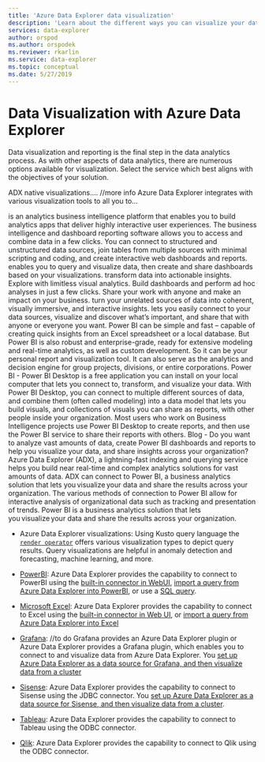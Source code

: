 ```yaml
---
title: 'Azure Data Explorer data visualization'
description: 'Learn about the different ways you can visualize your data in Azure Data Explorer'
services: data-explorer
author: orspod
ms.author: orspodek
ms.reviewer: rkarlin
ms.service: data-explorer
ms.topic: conceptual
ms.date: 5/27/2019
---
```


# Data Visualization with Azure Data Explorer 

Data visualization and reporting is the final step in the data analytics process. As with other aspects of data analytics, there are numerous options available for visualization.  Select the service which best aligns with the objectives of your solution. 

ADX native visualizations.... //more info Azure Data Explorer integrates with various visualization tools to all you to...

is an analytics business intelligence platform that enables you to build analytics apps that deliver highly interactive user experiences. The business intelligence and dashboard reporting software allows you to access and combine data in a few clicks. You can connect to structured and unstructured data sources, join tables from multiple sources with minimal scripting and coding, and create interactive web dashboards and reports. enables you to query and visualize data, then create and share dashboards based on your visualizations. transform data into actionable insights. Explore with limitless visual analytics. Build dashboards and perform ad hoc analyses in just a few clicks. Share your work with anyone and make an impact on your business.
turn your unrelated sources of data into coherent, visually immersive, and interactive insights. lets you easily connect to your data sources, visualize and discover what’s important, and share that with anyone or everyone you want.
Power BI can be simple and fast – capable of creating quick insights from an Excel spreadsheet or a local database. But Power BI is also robust and enterprise-grade, ready for extensive modeling and real-time analytics, as well as custom development. So it can be your personal report and visualization tool. It can also serve as the analytics and decision engine for group projects, divisions, or entire corporations.
Power BI - Power BI Desktop is a free application you can install on your local computer that lets you connect to, transform, and visualize your data. With Power BI Desktop, you can connect to multiple different sources of data, and combine them (often called modeling) into a data model that lets you build visuals, and collections of visuals you can share as reports, with other people inside your organization. Most users who work on Business Intelligence projects use Power BI Desktop to create reports, and then use the Power BI service to share their reports with others.
Blog - Do you want to analyze vast amounts of data, create Power BI dashboards and reports to help you visualize your data, and share insights across your organization? Azure Data Explorer (ADX), a lightning-fast indexing and querying service helps you build near real-time and complex analytics solutions for vast amounts of data. ADX can connect to Power BI, a business analytics solution that lets you visualize your data and share the results across your organization. The various methods of connection to Power BI allow for interactive analysis of organizational data such as tracking and presentation of trends. Power BI is a business analytics solution that lets you visualize your data and share the results across your organization.

* Azure Data Explorer visualizations:
Using Kusto query language the [`render operator`](https://docs.microsoft.com/en-us/azure/kusto/query/renderoperator) offers various visualization types to depict query results. Query visualizations are helpful in anomaly detection and forecasting, machine learning, and more. 

* [PowerBI](https://powerbi.microsoft.com):
Azure Data Explorer provides the capability to connect to PowerBI using the [built-in connector in WebUI](https://docs.microsoft.com/en-us/azure/data-explorer/power-bi-connector), [import a query from Azure Data Explorer into PowerBI](https://docs.microsoft.com/en-us/azure/data-explorer/power-bi-imported-query), or use a [SQL query](https://docs.microsoft.com/en-us/azure/data-explorer/power-bi-sql-query).

* [Microsoft Excel](https://products.office.com/en-us/excel):
Azure Data Explorer provides the capability to connect to Excel using the [built-in connector in Web UI](), or [import a query from Azure Data Explorer into Excel]()

* [Grafana](https://grafana.com):
//to do Grafana provides an Azure Data Explorer plugin or Azure Data Explorer provides a Grafana plugin, which enables you to connect to and visualize data from Azure Data Explorer. You [set up Azure Data Explorer as a data source for Grafana, and then visualize data from a cluster](https://docs.microsoft.com/en-us/azure/data-explorer/grafana)

* [Sisense](https://www.sisense.com):
Azure Data Explorer provides the capability to connect to Sisense using the JDBC connector. You [set up Azure Data Explorer as a data source for Sisense, and then visualize data from a cluster]().

* [Tableau](https://www.tableau.com):
Azure Data Explorer provides the capability to connect to Tableau using the ODBC connector.

* [Qlik](https://www.qlik.com):
Azure Data Explorer provides the capability to connect to Qlik using the ODBC connector.